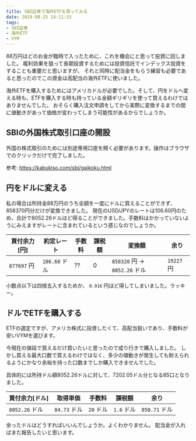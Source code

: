 ```yaml
---
title: SBI証券で海外ETFを買ってみる
date: 2019-08-25 14:11:33
tags:
- SBI証券
- 海外ETF
- VYM
---
```



88万円ほどのお金が臨時で入ったために、これを機会にと思って投資に回しました。
複利効果を狙って長期投資するためには投資信託でインデックス投資をすることも重要だと思いますが、
それと同時に配当金をもらう練習も必要であると思ったのでこの資金は高配当の海外ETFに使いました。

海外ETFを購入するためにはアメリカドルが必要でした。そして、円をドルへ変える時も、ETFを購入する時も持っている金額ギリギリを使って買えるわけではありませんでした。
おそらく購入注文申請をしてから実際に変換するまでの間に値動きがあって価格が変わってしまう可能性があるからでしょうか。

## SBIの外国株式取引口座の開設

外国の株式取引のためには別途専用口座を開く必要があります。操作はブラウザでのクリックだけで完了しました。

参考: https://kabukiso.com/sbi/gaikoku.html

## 円をドルに変える

私の場合は所持金88万円のうち全額を一度にドルに買えることができず、858370円分だけが変換できました。
現在のUSD/JPYのレートは106.60円のため、合計で8052.26ドルほど得ることができました。手数料はかかっていないようにみえますがレートに含まれているという感じなのでしょうか。

|買付余力[円]|約定レート|手数料|課税額|変換額|余り|
|----|----|----|----|----|----|
| `877697` 円 | `106.60` ドル | ?? | 0 | `858320` 円 → `8052.26` ドル| `19227` 円 |

小数点以下は四捨五入するためか、 `0.916` 円ほど得してしまいました。ラッキー。

## ドルでETFを購入する

ETFの選定ですが、アメリカ株式に投資したくて、高配当狙いであり、手数料が安いVYMを選びます。

今現在の値段で買えるだけ買いたいと思ったので成り行きで購入しました。
しかし買える最大口数で買えるわけではなく、多少の値動きが発生しても耐えられるようにかなり余裕を持った口数までしか購入できませんでした。

具体的には所持ドル額8052.26ドルに対して、7202.05ドル分となる85口となりました。

|買付余力[ドル]|取得単価|手数料|課税額|余り|
|----|----|----|----|----|
| `8052.26` ドル | `84.73` ドル | `20` ドル | `1.6` ドル | `850.71` ドル|

余ったドルはどうすればいいんでしょうか。よくわかりません。
配当金が入ればまた報告したいと思います。
